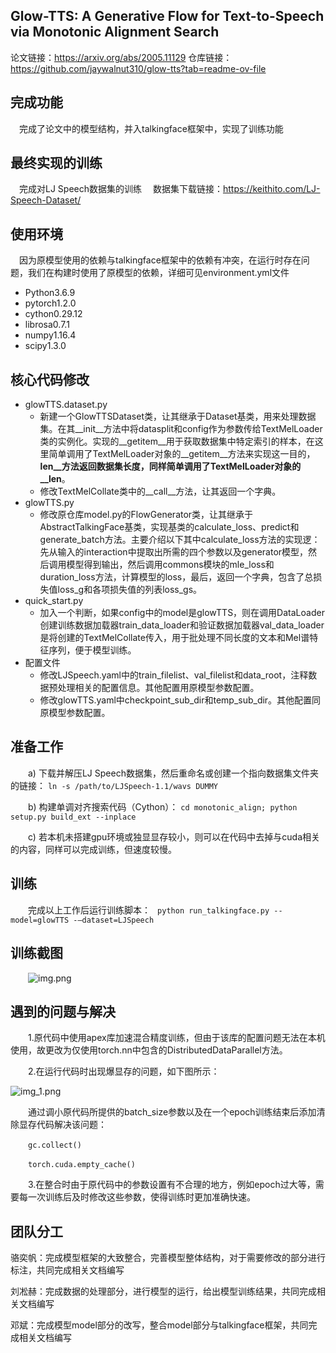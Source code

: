 ## Glow-TTS: A Generative Flow for Text-to-Speech via Monotonic Alignment Search
论文链接：https://arxiv.org/abs/2005.11129
仓库链接：https://github.com/jaywalnut310/glow-tts?tab=readme-ov-file

## 完成功能
&ensp;&ensp;完成了论文中的模型结构，并入talkingface框架中，实现了训练功能


## 最终实现的训练
&ensp;&ensp;完成对LJ Speech数据集的训练
&ensp;&ensp;数据集下载链接：https://keithito.com/LJ-Speech-Dataset/

## 使用环境
&ensp;&ensp;因为原模型使用的依赖与talkingface框架中的依赖有冲突，在运行时存在问题，我们在构建时使用了原模型的依赖，详细可见environment.yml文件
   - Python3.6.9
   - pytorch1.2.0
   - cython0.29.12
   - librosa0.7.1
   - numpy1.16.4
   - scipy1.3.0

## 核心代码修改
   - glowTTS.dataset.py
      - 新建一个GlowTTSDataset类，让其继承于Dataset基类，用来处理数据集。在其__init__方法中将datasplit和config作为参数传给TextMelLoader类的实例化。实现的__getitem__用于获取数据集中特定索引的样本，在这里简单调用了TextMelLoader对象的__getitem__方法来实现这一目的，__len__方法返回数据集长度，同样简单调用了TextMelLoader对象的__len__。
      - 修改TextMelCollate类中的__call__方法，让其返回一个字典。
   - glowTTS.py
      - 修改原仓库model.py的FlowGenerator类，让其继承于AbstractTalkingFace基类，实现基类的calculate_loss、predict和generate_batch方法。主要介绍以下其中calculate_loss方法的实现逻：先从输入的interaction中提取出所需的四个参数以及generator模型，然后调用模型得到输出，然后调用commons模块的mle_loss和duration_loss方法，计算模型的loss，最后，返回一个字典，包含了总损失值loss_g和各项损失值的列表loss_gs。
   - quick_start.py 
      - 加入一个判断，如果config中的model是glowTTS，则在调用DataLoader创建训练数据加载器train_data_loader和验证数据加载器val_data_loader是将创建的TextMelCollate传入，用于批处理不同长度的文本和Mel谱特征序列，便于模型训练。
   - 配置文件
      - 修改LJSpeech.yaml中的train_filelist、val_filelist和data_root，注释数据预处理相关的配置信息。其他配置用原模型参数配置。
      - 修改glowTTS.yaml中checkpoint_sub_dir和temp_sub_dir。其他配置同原模型参数配置。
## 准备工作
   &emsp;&emsp;a) 下载并解压LJ Speech数据集，然后重命名或创建一个指向数据集文件夹的链接：
   `ln -s /path/to/LJSpeech-1.1/wavs DUMMY`
   
   &emsp;&emsp;b) 构建单调对齐搜索代码（Cython）：
   `cd monotonic_align; python setup.py build_ext --inplace`
   
   &emsp;&emsp;c) 若本机未搭建gpu环境或独显显存较小，则可以在代码中去掉与cuda相关的内容，同样可以完成训练，但速度较慢。
## 训练
   &emsp;&emsp;完成以上工作后运行训练脚本：
   ` python run_talkingface.py --model=glowTTS -–dataset=LJSpeech`
## 训练截图
   &emsp;&emsp;![img.png](img.png)
## 遇到的问题与解决
   &emsp;&emsp;1.原代码中使用apex库加速混合精度训练，但由于该库的配置问题无法在本机使用，故更改为仅使用torch.nn中包含的DistributedDataParallel方法。
   
   &emsp;&emsp;2.在运行代码时出现爆显存的问题，如下图所示：

   ![img_1.png](img_1.png)
   
   &emsp;&emsp;通过调小原代码所提供的batch_size参数以及在一个epoch训练结束后添加清除显存代码解决该问题：
   
   &emsp;&emsp;`gc.collect()`

   &emsp;&emsp;`torch.cuda.empty_cache()`

   &emsp;&emsp;3.在整合时由于原代码中的参数设置有不合理的地方，例如epoch过大等，需要每一次训练后及时修改这些参数，使得训练时更加准确快速。


## 团队分工
骆奕帆：完成模型框架的大致整合，完善模型整体结构，对于需要修改的部分进行标注，共同完成相关文档编写

刘凇赫：完成数据的处理部分，进行模型的运行，给出模型训练结果，共同完成相关文档编写

邓斌：完成模型model部分的改写，整合model部分与talkingface框架，共同完成相关文档编写


